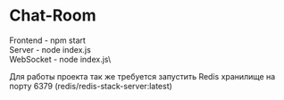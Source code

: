 # Chat-Room

Frontend - npm start\
Server - node index.js\
WebSocket - node index.js\

Для работы проекта так же требуется запустить Redis хранилище на порту 6379 (redis/redis-stack-server:latest)
